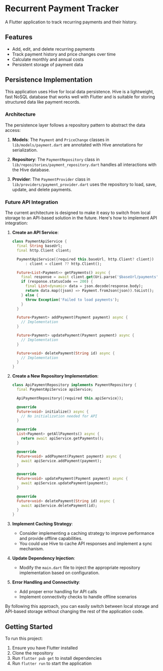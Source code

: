 # Recurrent Payment Tracker

A Flutter application to track recurring payments and their history.

## Features

- Add, edit, and delete recurring payments
- Track payment history and price changes over time
- Calculate monthly and annual costs
- Persistent storage of payment data

## Persistence Implementation

This application uses Hive for local data persistence. Hive is a lightweight, fast NoSQL database that works well with Flutter and is suitable for storing structured data like payment records.

### Architecture

The persistence layer follows a repository pattern to abstract the data access:

1. **Models**: The `Payment` and `PriceChange` classes in `lib/models/payment.dart` are annotated with Hive annotations for serialization.

2. **Repository**: The `PaymentRepository` class in `lib/repositories/payment_repository.dart` handles all interactions with the Hive database.

3. **Provider**: The `PaymentProvider` class in `lib/providers/payment_provider.dart` uses the repository to load, save, update, and delete payments.

### Future API Integration

The current architecture is designed to make it easy to switch from local storage to an API-based solution in the future. Here's how to implement API integration:

1. **Create an API Service**:
   ```dart
   class PaymentApiService {
     final String baseUrl;
     final http.Client client;

     PaymentApiService({required this.baseUrl, http.Client? client})
         : client = client ?? http.Client();

     Future<List<Payment>> getPayments() async {
       final response = await client.get(Uri.parse('$baseUrl/payments'));
       if (response.statusCode == 200) {
         final List<dynamic> data = json.decode(response.body);
         return data.map((json) => Payment.fromJson(json)).toList();
       } else {
         throw Exception('Failed to load payments');
       }
     }

     Future<Payment> addPayment(Payment payment) async {
       // Implementation
     }

     Future<Payment> updatePayment(Payment payment) async {
       // Implementation
     }

     Future<void> deletePayment(String id) async {
       // Implementation
     }
   }
   ```

2. **Create a New Repository Implementation**:
   ```dart
   class ApiPaymentRepository implements PaymentRepository {
     final PaymentApiService apiService;

     ApiPaymentRepository({required this.apiService});

     @override
     Future<void> initialize() async {
       // No initialization needed for API
     }

     @override
     List<Payment> getAllPayments() async {
       return await apiService.getPayments();
     }

     @override
     Future<void> addPayment(Payment payment) async {
       await apiService.addPayment(payment);
     }

     @override
     Future<void> updatePayment(Payment payment) async {
       await apiService.updatePayment(payment);
     }

     @override
     Future<void> deletePayment(String id) async {
       await apiService.deletePayment(id);
     }
   }
   ```

3. **Implement Caching Strategy**:
   - Consider implementing a caching strategy to improve performance and provide offline capabilities.
   - You could use Hive to cache API responses and implement a sync mechanism.

4. **Update Dependency Injection**:
   - Modify the `main.dart` file to inject the appropriate repository implementation based on configuration.

5. **Error Handling and Connectivity**:
   - Add proper error handling for API calls
   - Implement connectivity checks to handle offline scenarios

By following this approach, you can easily switch between local storage and API-based storage without changing the rest of the application code.

## Getting Started

To run this project:

1. Ensure you have Flutter installed
2. Clone the repository
3. Run `flutter pub get` to install dependencies
4. Run `flutter run` to start the application

